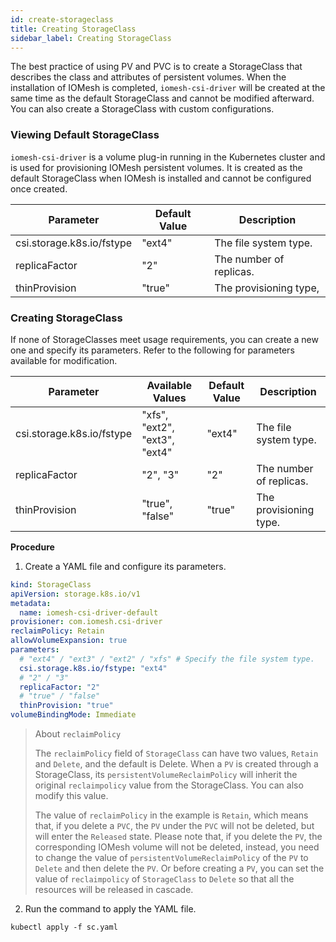 ```yaml
---
id: create-storageclass
title: Creating StorageClass
sidebar_label: Creating StorageClass
---
```


The best practice of using PV and PVC is to create a StorageClass that describes the class and attributes of persistent volumes. When the installation of IOMesh is completed, `iomesh-csi-driver` will be created at the same time as the default StorageClass and cannot be modified afterward. You can also create a StorageClass with custom configurations.

### Viewing Default StorageClass

`iomesh-csi-driver` is a volume plug-in running in the Kubernetes cluster and is used for provisioning IOMesh persistent volumes. It is created as the default StorageClass when IOMesh is installed and cannot be configured once created.

| Parameter| Default Value | Description|
| ----- | ----- | ---------- |
| csi.storage.k8s.io/fstype | "ext4"  | The file system type.  |
| replicaFactor             |"2"     | The number of replicas.                     |
| thinProvision             | "true"  | The provisioning type, |

### Creating StorageClass

If none of StorageClasses meet usage requirements, you can create a new one and specify its parameters. Refer to the following for parameters available for modification.

| Parameter| Available Values| Default Value | Description|
| ----- | ----- | ------- | ---------- |
| csi.storage.k8s.io/fstype | "xfs", "ext2", "ext3", "ext4" | "ext4"  | The file system type.           |
| replicaFactor             | "2", "3"                      | "2"     | The number of replicas.                    |
| thinProvision             | "true", "false"               | "true"  | The provisioning type. |

**Procedure**

1. Create a YAML file and configure its parameters.

```yaml
kind: StorageClass
apiVersion: storage.k8s.io/v1
metadata:
  name: iomesh-csi-driver-default
provisioner: com.iomesh.csi-driver 
reclaimPolicy: Retain
allowVolumeExpansion: true
parameters:
  # "ext4" / "ext3" / "ext2" / "xfs" # Specify the file system type.
  csi.storage.k8s.io/fstype: "ext4"
  # "2" / "3"
  replicaFactor: "2"
  # "true" / "false"
  thinProvision: "true"
volumeBindingMode: Immediate
```

> About `reclaimPolicy`
> 
> The `reclaimPolicy` field of `StorageClass` can have two values, `Retain` and `Delete`, and the default is Delete. When a `PV` is created through a StorageClass, its `persistentVolumeReclaimPolicy` will inherit the original `reclaimpolicy` value from the StorageClass. You can also modify this value. 
> 
> The value of `reclaimPolicy` in the example is `Retain`, which means that, if you delete a `PVC`, the `PV` under the `PVC` will not be deleted, but will enter the `Released` state. Please note that, if you delete the `PV`, the corresponding IOMesh volume will not be deleted, instead, you need to change the value of `persistentVolumeReclaimPolicy` of the `PV` to `Delete` and then delete the `PV`. Or before creating a `PV`, you can set the value of `reclaimpolicy` of `StorageClass`  to `Delete` so that all the resources will be released in cascade.

2. Run the command to apply the YAML file.

```
kubectl apply -f sc.yaml
```
  
